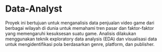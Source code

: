 # Data-Analyst
Proyek ini bertujuan untuk menganalisis data penjualan video game dari berbagai wilayah di dunia untuk memahami tren pasar dan faktor-faktor yang memengaruhi kesuksesan suatu game. Analisis dilakukan menggunakan teknik exploratory data analysis (EDA) dan visualisasi data untuk mengidentifikasi pola berdasarkan genre, platform, dan publisher.
